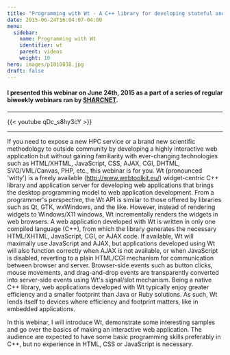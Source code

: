 ```yaml
---
title: "Programming with Wt - A C++ library for developing stateful and highly interactive web applications"
date: 2015-06-24T16:04:07-04:00
menu:
  sidebar:
    name: Programming with Wt
    identifier: wt
    parent: videos
    weight: 10
hero: images/p1010038.jpg
draft: false
---
```

#### I presented this webinar on June 24th, 2015 as a part of a series of regular biweekly webinars ran by [SHARCNET](https://sharcnet.ca).
---
{{< youtube qDc_s8hy3cY >}}

---
If you need to expose a new HPC service or a brand new scientific methodology to outside community by developing a highly interactive web application but without gaining familiarity with ever-changing technologies such as HTML/XHTML, JavaScript, CSS, AJAX, CGI, DHTML, SVG/VML/Canvas, PHP, etc., this webinar is for you. Wt (pronounced 'witty') is a freely available (http://www.webtoolkit.eu/) widget-centric C++ library and application server for developing web applications that brings the desktop programming model to web application development. From a programmer's perspective, the Wt API is similar to those offered by libraries such as Qt, GTK, wxWindows, and the like. However, instead of rendering widgets to Windows/X11 windows, Wt incrementally renders the widgets in web browsers. A web application developed with Wt is written in only one compiled language (C++), from which the library generates the necessary HTML/XHTML, JavaScript, CGI, or AJAX code. If available, Wt will maximally use JavaScript and AJAX, but applications developed using Wt will also function correctly when AJAX is not available, or when JavaScript is disabled, reverting to a plain HTML/CGI mechanism for communication between browser and server. Browser-side events such as button clicks, mouse movements, and drag-and-drop events are transparently converted into server-side events using Wt's signal/slot mechanism. Being a native C++ library, web applications developed with Wt typically enjoy greater efficiency and a smaller footprint than Java or Ruby solutions. As such, Wt lends itself to devices where efficiency and footprint matters, like in embedded applications.

In this webinar, I will introduce Wt, demonstrate some interesting samples and go over the basics of making an interactive web application. The audience are expected to have some basic programming skills preferably in C++, but no experience in HTML, CSS or JavaScript is necessary.
